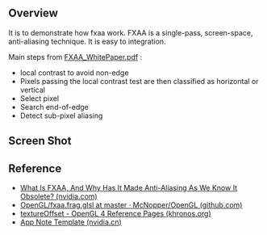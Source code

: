 ## Overview
It is to demonstrate how fxaa work. FXAA is a single-pass, screen-space, anti-aliasing technique. It is easy to integration.

Main steps from [FXAA_WhitePaper.pdf](https://developer.download.nvidia.cn/assets/gamedev/files/sdk/11/FXAA_WhitePaper.pdf) :

- local contrast to avoid non-edge
- Pixels passing the local contrast test are then classified as horizontal or  vertical
- Select pixel
- Search end-of-edge
- Detect sub-pixel aliasing

## Screen Shot





## Reference

- [What Is FXAA, And Why Has It Made Anti-Aliasing As We Know It Obsolete? (nvidia.com)](http://developer.download.nvidia.com/assets/gamedev/files/sdk/11/FXAA_WhitePaper.pdf)
- [OpenGL/fxaa.frag.glsl at master · McNopper/OpenGL (github.com)](https://github.com/McNopper/OpenGL/blob/master/Example42/shader/fxaa.frag.glsl)
- [textureOffset - OpenGL 4 Reference Pages (khronos.org)](https://www.khronos.org/registry/OpenGL-Refpages/gl4/html/textureOffset.xhtml)
- [App Note Template (nvidia.cn)](https://developer.download.nvidia.cn/assets/gamedev/files/sdk/11/FXAA_WhitePaper.pdf)

